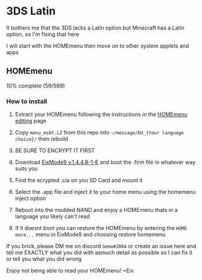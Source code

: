 # 3DS Latin
It bothers me that the 3DS lacks a Latin option but Minecraft has a Latin option, so I'm fixing that here

I will start with the HOMEmenu then move on to other system applets and apps

## HOMEmenu
10% complete (59/589)

### How to install
1. Extract your HOMEmenu following the instructions in the [HOMEmenu editing](https://axities.github.io/) page

2. Copy `menu_msbt.LZ` from this repo into `~/message/EU_{Your language choice}/` then rebuild

3. BE SURE TO ENCRYPT IT FIRST

4. Download [EixMode9 v.1.4.4.8-1-E](https://github.com/eiiiiix/EixMode9/releases) and boot the .firm file in whatever way suits you

5. Find the ecrypted .cia on you SD Card and mount it

6. Select the .app file and inject it to your home menu using the homemenu inject option

7. Reboot into the modded NAND and enjoy a HOMEmenu thats in a language you likely can't read

8. If it doesnt boot you can restore the HOMEmenu by entering the `HOME more...` menu in EixMode9 and choosing restore homemenu

If you brick, please DM me on discord `Gemo#2004` or create an issue here and tell me EXACTLY what you did with asmuch detail as possible so I can fix it or tell you what you did wrong



Enjoy not being able to read your HOMEmenu! ~Eix
